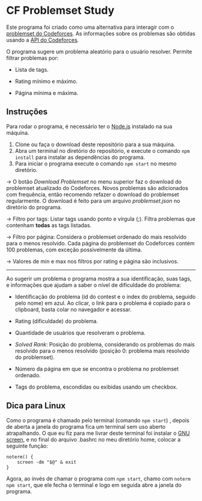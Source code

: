 # CF Problemset Study

Este programa foi criado como uma alternativa para interagir com o [problemset do Codeforces](https://codeforces.com/problemset). As informações sobre os problemas são obtidas usando a [API do Codeforces](https://codeforces.com/apiHelp).

O programa sugere um problema aleatório para o usuário resolver. Permite filtrar problemas por:
- Lista de tags.

- Rating mínimo e máximo.

- Página mínima e máxima.

  

## Instruções

Para rodar o programa, é necessário ter o [Node.js](https://nodejs.org/en/) instalado na sua máquina.

1. Clone ou faça o download deste repositório para a sua máquina.
2. Abra um terminal no diretório do repositório, e execute o comando `npm install` para instalar as dependências do programa.
3. Para iniciar o programa execute o comando `npm start` no mesmo diretório.

&rarr; O botão *Download Problemset* no menu superior faz o download do problemset atualizado do Codeforces. Novos problemas são adicionados com frequência, então recomendo refazer o download do problemset regularmente. O download é feito para um arquivo *problemset.json* no diretório do programa.

&rarr; Filtro por tags: Listar tags usando ponto e vírgula (;). Filtra problemas que contenham **todas** as tags listadas.

&rarr; Filtro por página: Considera o problemset ordenado do mais resolvido para o menos resolvido. Cada página do problemset do Codeforces contém 100 problemas, com exceção possivelmente da última.

&rarr; Valores de min e max nos filtros por rating e página são inclusivos.

---

Ao sugerir um problema o programa mostra a sua identificação, suas tags, e informações que ajudam a saber o nível de dificuldade do problema:
- Identificação do problema (id do contest e o index do problema, seguido pelo nome) em azul. Ao clicar, o link para o problema é copiado para o clipboard, basta colar no navegador e acessar.

- Rating (dificuldade) do problema.

- Quantidade de usuários que resolveram o problema.

- *Solved Rank*: Posição do problema, considerando os problemas do mais resolvido para o menos resolvido (posição 0: problema mais resolvido do problemset).

- Número da página em que se encontra o problema no problemset ordenado.

- Tags do problema, escondidas ou exibidas usando um checkbox.

  

## Dica para Linux

Como o programa é chamado pelo terminal (comando `npm start`) , depois de aberta a janela do programa fica um terminal sem uso aberto atrapalhando. O que eu fiz para me livrar deste terminal foi instalar o [GNU screen](https://www.gnu.org/software/screen/), e no final do arquivo .bashrc no meu diretório home, colocar a seguinte função:
```
noterm() {
    screen -dm "$@" & exit
}
```
Agora, ao invés de chamar o programa com `npm start`, chamo com `noterm npm start`, que ele fecha o terminal e logo em seguida abre a janela do programa.

